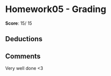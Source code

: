 Homework05 - Grading
====================

**Score**:  15/ 15

Deductions
----------

Comments
--------
Very well done <3
